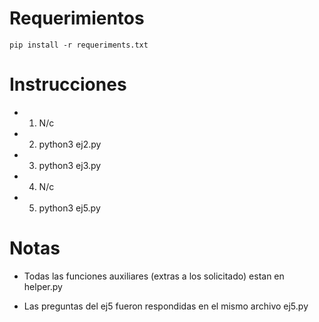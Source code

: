 # Requerimientos

```
pip install -r requeriments.txt
```

# Instrucciones

- 1) N/c
- 2) python3 ej2.py
- 3) python3 ej3.py
- 4) N/c
- 5) python3 ej5.py
  
# Notas

- Todas las funciones auxiliares (extras a los solicitado) estan en helper.py

- Las preguntas del ej5 fueron respondidas en el mismo archivo ej5.py